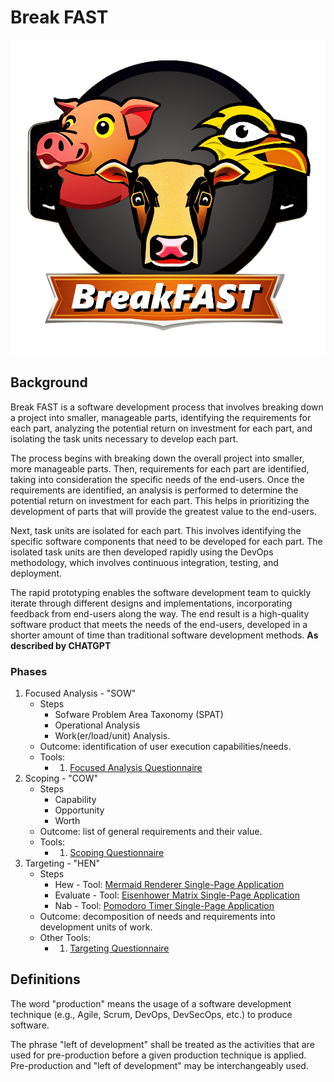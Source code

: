 Break FAST
==========

![AI Logo FTW](BreakFAST_01.png)

Background
----------
Break FAST is a software development process that involves breaking down a project into smaller, manageable parts, identifying the requirements for each part, analyzing the potential return on investment for each part, and isolating the task units necessary to develop each part.

The process begins with breaking down the overall project into smaller, more manageable parts. Then, requirements for each part are identified, taking into consideration the specific needs of the end-users. Once the requirements are identified, an analysis is performed to determine the potential return on investment for each part. This helps in prioritizing the development of parts that will provide the greatest value to the end-users.

Next, task units are isolated for each part. This involves identifying the specific software components that need to be developed for each part. The isolated task units are then developed rapidly using the DevOps methodology, which involves continuous integration, testing, and deployment.

The rapid prototyping enables the software development team to quickly iterate through different designs and implementations, incorporating feedback from end-users along the way. The end result is a high-quality software product that meets the needs of the end-users, developed in a shorter amount of time than traditional software development methods.
**As described by CHATGPT**

### Phases
1. Focused Analysis - "SOW"
   - Steps
     - Sofware Problem Area Taxonomy (SPAT)
     - Operational Analysis
     - Work(er/load/unit) Analysis.
   - Outcome: identification of user execution capabilities/needs.
   - Tools:
     - 1. [Focused Analysis Questionnaire](./Tools/Questionnaires/SOW/)
2. Scoping - "COW"
   - Steps
     - Capability
     - Opportunity
     - Worth
   - Outcome: list of general requirements and their value.
   - Tools:
     - 1. [Scoping Questionnaire](./Tools/Questionnaires/COW/)
3. Targeting - "HEN"
   - Steps
     - Hew - Tool: [Mermaid Renderer Single-Page Application](./Tools/Single-page-Apps/Mermaid-Renderer/)
     - Evaluate - Tool: [Eisenhower Matrix Single-Page Application](./Tools/Single-page-Apps/Eisenhower-Matrix/)
     - Nab - Tool: [Pomodoro Timer Single-Page Application](./Tools/Single-page-Apps/Pomodoro-Timer/)
   - Outcome: decomposition of needs and requirements into development units of work.
   - Other Tools:
     - 1. [Targeting Questionnaire](./Tools/Questionnaires/HEN/)

Definitions
-----------
The word "production" means the usage of a software development technique (e.g., Agile, Scrum, DevOps, DevSecOps, etc.) to produce software.

The phrase "left of development" shall be treated as the activities that are used for pre-production before a given production technique is applied.
Pre-production and "left of development" may be interchangeably used.
